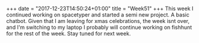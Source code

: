 +++
date = "2017-12-23T14:50:24+01:00"
title = "Week51"
+++
This week I continued working on spacetyper and started a semi new project.
A basic chatbot. Given that I am leaving for xmas celebrations, the week isnt over,
and I'm switching to my laptop I probably will continue working on fishhunt for
the rest of the week. Stay tuned for next week.
